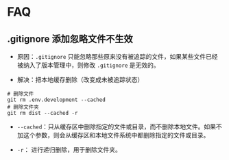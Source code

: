 # FAQ

## .gitignore 添加忽略文件不生效

- 原因：`.gitignore` 只能忽略那些原来没有被追踪的文件，如果某些文件已经被纳入了版本管理中，则修改 `.gitignore` 是无效的。

- 解决：把本地缓存删除（改变成未被追踪状态）

```shell
# 删除文件
git rm .env.development --cached
# 删除文件夹
git rm dist --cached -r
```

- `--cached`：只从缓存区中删除指定的文件或目录，而不删除本地文件。如果不加这个参数，则会从缓存区和本地文件系统中都删除指定的文件或目录。

- `-r`： 进行递归删除，用于删除文件夹。
